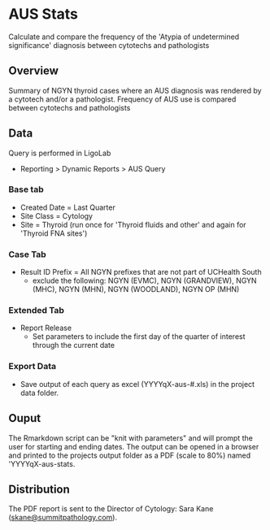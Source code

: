 # AUS Stats

Calculate and compare the frequency of the 'Atypia of undetermined significance' diagnosis between cytotechs and pathologists

## Overview

Summary of NGYN thyroid cases where an AUS diagnosis was rendered by a cytotech and/or a pathologist. Frequency of AUS use is compared between cytotechs and pathologists

## Data

Query is performed in LigoLab

- Reporting > Dynamic Reports > AUS Query

### Base tab

- Created Date = Last Quarter
- Site Class = Cytology
- Site = Thyroid (run once for 'Thyroid fluids and other' and again for 'Thyroid FNA sites')

### Case Tab

- Result ID Prefix = All NGYN prefixes that are not part of UCHealth South
    - exclude the following: NGYN (EVMC), NGYN (GRANDVIEW), NGYN (MHC), NGYN (MHN), NGYN (WOODLAND), NGYN OP (MHN)

### Extended Tab

- Report Release
    - Set parameters to include the first day of the quarter of interest through the current date

### Export Data

- Save output of each query as excel (YYYYqX-aus-#.xls) in the project data folder.

## Ouput

The Rmarkdown script can be "knit with parameters" and will prompt the user for starting and ending dates. The output can be opened in a browser and printed to the projects output folder as a PDF (scale to 80%) named 'YYYYqX-aus-stats.

## Distribution

The PDF report is sent to the Director of Cytology: Sara Kane (skane@summitpathology.com).
